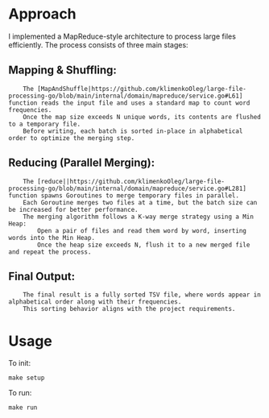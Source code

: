 # Approach

I implemented a MapReduce-style architecture to process large files efficiently. The process consists of three main stages:

## Mapping & Shuffling:
        The [MapAndShuffle|https://github.com/klimenkoOleg/large-file-processing-go/blob/main/internal/domain/mapreduce/service.go#L61]  function reads the input file and uses a standard map to count word frequencies.
        Once the map size exceeds N unique words, its contents are flushed to a temporary file.
        Before writing, each batch is sorted in-place in alphabetical order to optimize the merging step.

## Reducing (Parallel Merging):
        The [reduce||https://github.com/klimenkoOleg/large-file-processing-go/blob/main/internal/domain/mapreduce/service.go#L281] function spawns Goroutines to merge temporary files in parallel.
        Each Goroutine merges two files at a time, but the batch size can be increased for better performance.
        The merging algorithm follows a K-way merge strategy using a Min Heap:
            Open a pair of files and read them word by word, inserting words into the Min Heap.
            Once the heap size exceeds N, flush it to a new merged file and repeat the process.

## Final Output:
        The final result is a fully sorted TSV file, where words appear in alphabetical order along with their frequencies.
        This sorting behavior aligns with the project requirements.



# Usage     
To init:
```console
make setup 
```

To run:
```console
make run 
```